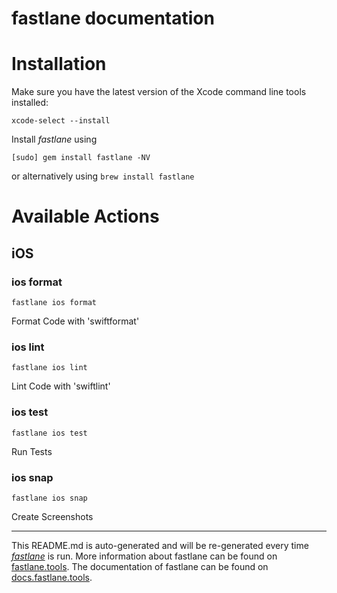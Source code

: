fastlane documentation
================
# Installation

Make sure you have the latest version of the Xcode command line tools installed:

```
xcode-select --install
```

Install _fastlane_ using
```
[sudo] gem install fastlane -NV
```
or alternatively using `brew install fastlane`

# Available Actions
## iOS
### ios format
```
fastlane ios format
```
Format Code with 'swiftformat'
### ios lint
```
fastlane ios lint
```
Lint Code with 'swiftlint'
### ios test
```
fastlane ios test
```
Run Tests
### ios snap
```
fastlane ios snap
```
Create Screenshots

----

This README.md is auto-generated and will be re-generated every time [_fastlane_](https://fastlane.tools) is run.
More information about fastlane can be found on [fastlane.tools](https://fastlane.tools).
The documentation of fastlane can be found on [docs.fastlane.tools](https://docs.fastlane.tools).
